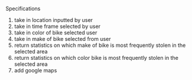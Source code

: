 Specifications
1. take in location inputted by user
2. take in time frame selected by user
3. take in color of bike selected user
4. take in make of bike selected from user
5. return statistics on which make of bike is most frequently stolen in the selected area
6. return statistics on which color bike is most frequently stolen in the selected area
7. add google maps
